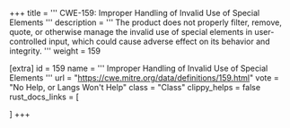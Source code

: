 +++
title = '''
CWE-159: Improper Handling of Invalid Use of Special Elements
'''
description	= '''
The product does not properly filter, remove, quote, or otherwise manage the invalid use of special elements in user-controlled input, which could cause adverse effect on its behavior and integrity.
'''
weight = 159

[extra]
id = 159
name = '''
Improper Handling of Invalid Use of Special Elements
'''
url = "https://cwe.mitre.org/data/definitions/159.html"
vote = "No Help, or Langs Won't Help"
class = "Class"
clippy_helps = false
rust_docs_links = [
	
]
+++
